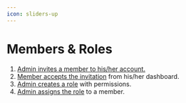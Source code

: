 ```yaml
---
icon: sliders-up
---
```


# Members & Roles

1. [Admin invites a member to his/her account.](members.md)
2. [Member accepts the invitation](invitations.md) from his/her dashboard.
3. [Admin creates a role](roles-and-permissions/) with permissions.&#x20;
4. [Admin assigns the role](roles-and-permissions/assign-role-to-member.md) to a member.&#x20;
